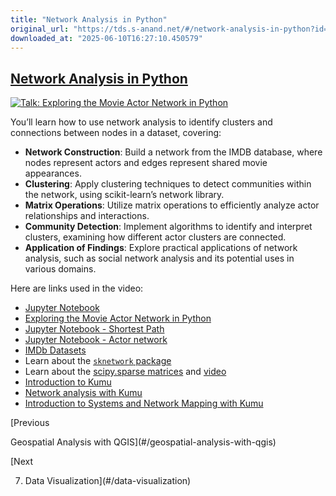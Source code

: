 ```yaml
---
title: "Network Analysis in Python"
original_url: "https://tds.s-anand.net/#/network-analysis-in-python?id=network-analysis-in-python"
downloaded_at: "2025-06-10T16:27:10.450579"
---
```

[Network Analysis in Python](#/network-analysis-in-python?id=network-analysis-in-python)
----------------------------------------------------------------------------------------

[![Talk: Exploring the Movie Actor Network in Python](https://i.ytimg.com/vi_webp/uPL3VuRqOy4/sddefault.webp)](https://youtu.be/uPL3VuRqOy4)

You’ll learn how to use network analysis to identify clusters and connections between nodes in a dataset, covering:

* **Network Construction**: Build a network from the IMDB database, where nodes represent actors and edges represent shared movie appearances.
* **Clustering**: Apply clustering techniques to detect communities within the network, using scikit-learn’s network library.
* **Matrix Operations**: Utilize matrix operations to efficiently analyze actor relationships and interactions.
* **Community Detection**: Implement algorithms to identify and interpret clusters, examining how different actor clusters are connected.
* **Application of Findings**: Explore practical applications of network analysis, such as social network analysis and its potential uses in various domains.

Here are links used in the video:

* [Jupyter Notebook](https://colab.research.google.com/drive/1VRlAOfREGwflv7v2VmN-6O_wqRno4Xcq?usp=sharing)
* [Exploring the Movie Actor Network in Python](https://youtu.be/6hzLw80qxto)
* [Jupyter Notebook - Shortest Path](https://colab.research.google.com/drive/1-b0pA1O6rCS-ZwU_MWdCzx0CEI_WnyZ2)
* [Jupyter Notebook - Actor network](https://colab.research.google.com/drive/1Lps2fkRlyPAnR63hDOihzCaMvo_RU6Ds)
* [IMDb Datasets](https://developer.imdb.com/non-commercial-datasets/)
* Learn about the [`sknetwork` package](https://scikit-network.readthedocs.io/en/latest/use_cases/votes.html)
* Learn about the [scipy.sparse matrices](https://cmdlinetips.com/2018/03/sparse-matrices-in-python-with-scipy/) and [video](https://youtu.be/v_S7cOL5ZWU)
* [Introduction to Kumu](https://youtu.be/fwiz7PnipgQ)
* [Network analysis with Kumu](https://docs.kumu.io/guides/disciplines/sna-network-mapping)
* [Introduction to Systems and Network Mapping with Kumu](https://www.coursera.org/projects/systems-network-kumu)

[Previous

Geospatial Analysis with QGIS](#/geospatial-analysis-with-qgis)

[Next

7. Data Visualization](#/data-visualization)